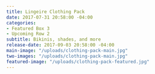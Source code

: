 ```yaml
---
title: Lingeire Clothing Pack
date: 2017-07-31 20:58:00 -04:00
categories:
- Featured Box 3
- Upcoming Row 2
subtitle: Bikinis, shades, and more
release-date: 2017-09-03 20:58:00 -04:00
main-image: "/uploads/clothing-pack-main.jpg"
two-images: "/uploads/clothing-pack-main.jpg"
featured-image: "/uploads/clothing-pack-featured.jpg"
---
```


